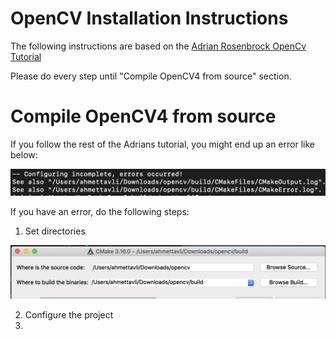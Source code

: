 # OpenCV Installation Instructions

The following instructions are based on the [Adrian Rosenbrock OpenCv Tutorial](https://www.pyimagesearch.com/2018/08/17/install-opencv-4-on-macos/ "Install OpenCV 4 on macOS")

Please do every step until "Compile OpenCV4 from source" section.

Compile OpenCV4 from source
===========================

If you follow the rest of the Adrians tutorial, you might end up an error like below:

![alt text][cfg_error]

If you have an error, do the following steps:

1. Set directories

![alt text][cv_dir]

2. Configure the project
3.

[cfg_error]: https://github.com/AhmetTavli/OpenCV-macOS-Installation-Instructions/blob/master/Images/configuration_error.png "Cmake Error"

[cfg_btn]: https://github.com/AhmetTavli/OpenCV-macOS-Installation-Instructions/blob/master/Images/configure.png "Configure button"

[cv_dir]: https://github.com/AhmetTavli/OpenCV-macOS-Installation-Instructions/blob/master/Images/cmake_directories.png "source code:opencv, binariesopencv/build"
